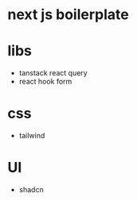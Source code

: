 # next js boilerplate

# libs
- tanstack react query
- react hook form

# css
- tailwind

# UI
- shadcn